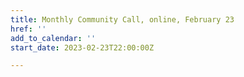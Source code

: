 ```yaml
---
title: Monthly Community Call, online, February 23
href: ''
add_to_calendar: ''
start_date: 2023-02-23T22:00:00Z

---
```

